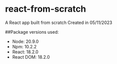 # react-from-scratch
A React app built from scratch
Created in 05/11/2023

##Package versions used:
- Node: 20.9.0
- Npm: 10.2.2
- React: 18.2.0
- React DOM: 18.2.0
